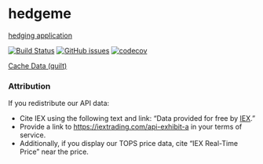 # hedgeme
[hedging application](https://hedgeme.herokuapp.com/)


[![Build Status](https://travis-ci.org/timkpaine/hedgeme.svg?branch=master)](https://travis-ci.org/timkpaine/hedgeme)
[![GitHub issues](https://img.shields.io/github/issues/timkpaine/hedgeme.svg)]()
[![codecov](https://codecov.io/gh/timkpaine/hedgeme/branch/master/graph/badge.svg)](https://codecov.io/gh/timkpaine/hedgeme)

[Cache Data (quilt)](https://quiltdata.com/package/timkpaine/hedgeme)


### Attribution
If you redistribute our API data:

- Cite IEX using the following text and link: “Data provided for free by [IEX](https://iextrading.com/developer).”
- Provide a link to https://iextrading.com/api-exhibit-a in your terms of service.
- Additionally, if you display our TOPS price data, cite “IEX Real-Time Price” near the price.

